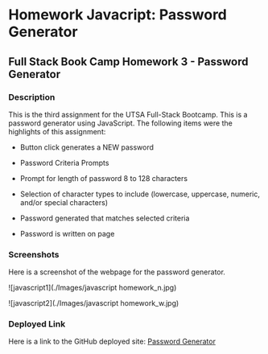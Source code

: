 # Homework Javacript: Password Generator

## Full Stack Book Camp Homework 3 - Password Generator

### Description

This is the third assignment for the UTSA Full-Stack Bootcamp. This is a password generator using JavaScript. The following items were the highlights of this assignment:

* Button click generates a NEW password

* Password Criteria Prompts

* Prompt for length of password 8 to 128 characters

* Selection of character types to include (lowercase, uppercase, numeric, and/or special characters)

* Password generated that matches selected criteria

* Password is written on page


### Screenshots

Here is a screenshot of the webpage for the password generator. 

![javascript1](./Images/javascript homework_n.jpg)

![javascript2](./Images/javascript homework_w.jpg)


### Deployed Link

Here is a link to the GitHub deployed site: [Password Generator](https://ogmedina.github.io/Homework-PasswordGenerator/)
